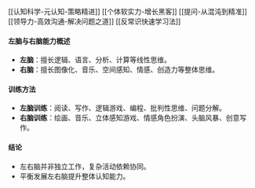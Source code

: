
[[认知科学-元认知-策略精进]] 
[[个体软实力-增长黑客]]
[[提问-从混沌到精准]]
[[领导力-高效沟通-解决问题之道]]
[[反常识快速学习法]]


#### 左脑与右脑能力概述
- **左脑**：擅长逻辑、语言、分析、计算等线性思维。
- **右脑**：擅长图像化、音乐、空间感知、情感、创造力等整体思维。

#### 训练方法
- **左脑训练**：阅读、写作、逻辑游戏、编程、批判性思维、问题分解。
- **右脑训练**：绘画、音乐、立体感知游戏、情感角色扮演、头脑风暴、创意写作。

#### 结论
- 左右脑并非独立工作，复杂活动依赖协同。
- 平衡发展左右脑提升整体认知能力。

